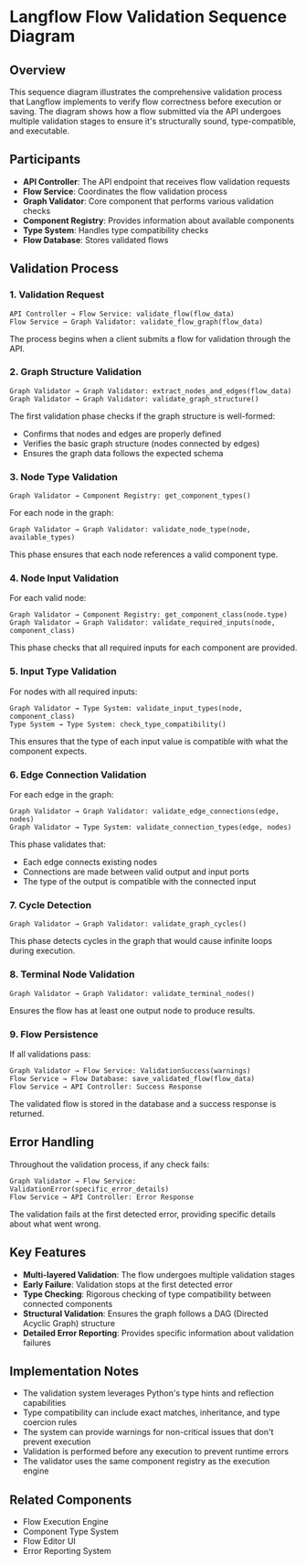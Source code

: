 # Langflow Flow Validation Sequence Diagram

## Overview

This sequence diagram illustrates the comprehensive validation process that Langflow implements to verify flow correctness before execution or saving. The diagram shows how a flow submitted via the API undergoes multiple validation stages to ensure it's structurally sound, type-compatible, and executable.

## Participants

- **API Controller**: The API endpoint that receives flow validation requests
- **Flow Service**: Coordinates the flow validation process
- **Graph Validator**: Core component that performs various validation checks
- **Component Registry**: Provides information about available components
- **Type System**: Handles type compatibility checks
- **Flow Database**: Stores validated flows

## Validation Process

### 1. Validation Request

```
API Controller → Flow Service: validate_flow(flow_data)
Flow Service → Graph Validator: validate_flow_graph(flow_data)
```

The process begins when a client submits a flow for validation through the API.

### 2. Graph Structure Validation

```
Graph Validator → Graph Validator: extract_nodes_and_edges(flow_data)
Graph Validator → Graph Validator: validate_graph_structure()
```

The first validation phase checks if the graph structure is well-formed:
- Confirms that nodes and edges are properly defined
- Verifies the basic graph structure (nodes connected by edges)
- Ensures the graph data follows the expected schema

### 3. Node Type Validation

```
Graph Validator → Component Registry: get_component_types()
```

For each node in the graph:
```
Graph Validator → Graph Validator: validate_node_type(node, available_types)
```

This phase ensures that each node references a valid component type.

### 4. Node Input Validation

For each valid node:
```
Graph Validator → Component Registry: get_component_class(node.type)
Graph Validator → Graph Validator: validate_required_inputs(node, component_class)
```

This phase checks that all required inputs for each component are provided.

### 5. Input Type Validation

For nodes with all required inputs:
```
Graph Validator → Type System: validate_input_types(node, component_class)
Type System → Type System: check_type_compatibility()
```

This ensures that the type of each input value is compatible with what the component expects.

### 6. Edge Connection Validation

For each edge in the graph:
```
Graph Validator → Graph Validator: validate_edge_connections(edge, nodes)
Graph Validator → Type System: validate_connection_types(edge, nodes)
```

This phase validates that:
- Each edge connects existing nodes
- Connections are made between valid output and input ports
- The type of the output is compatible with the connected input

### 7. Cycle Detection

```
Graph Validator → Graph Validator: validate_graph_cycles()
```

This phase detects cycles in the graph that would cause infinite loops during execution.

### 8. Terminal Node Validation

```
Graph Validator → Graph Validator: validate_terminal_nodes()
```

Ensures the flow has at least one output node to produce results.

### 9. Flow Persistence

If all validations pass:
```
Graph Validator → Flow Service: ValidationSuccess(warnings)
Flow Service → Flow Database: save_validated_flow(flow_data)
Flow Service → API Controller: Success Response
```

The validated flow is stored in the database and a success response is returned.

## Error Handling

Throughout the validation process, if any check fails:
```
Graph Validator → Flow Service: ValidationError(specific_error_details)
Flow Service → API Controller: Error Response
```

The validation fails at the first detected error, providing specific details about what went wrong.

## Key Features

- **Multi-layered Validation**: The flow undergoes multiple validation stages
- **Early Failure**: Validation stops at the first detected error
- **Type Checking**: Rigorous checking of type compatibility between connected components
- **Structural Validation**: Ensures the graph follows a DAG (Directed Acyclic Graph) structure
- **Detailed Error Reporting**: Provides specific information about validation failures

## Implementation Notes

- The validation system leverages Python's type hints and reflection capabilities
- Type compatibility can include exact matches, inheritance, and type coercion rules
- The system can provide warnings for non-critical issues that don't prevent execution
- Validation is performed before any execution to prevent runtime errors
- The validator uses the same component registry as the execution engine

## Related Components

- Flow Execution Engine
- Component Type System
- Flow Editor UI
- Error Reporting System